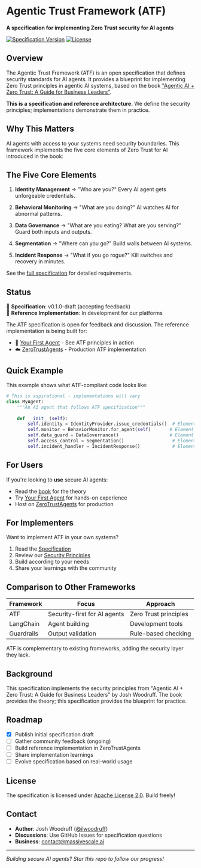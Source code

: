# Agentic Trust Framework (ATF)

**A specification for implementing Zero Trust security for AI agents**

[![Specification Version](https://img.shields.io/badge/spec-v0.1.0--draft-yellow.svg)](./SPECIFICATION.md)
[![License](https://img.shields.io/badge/license-Apache%202.0-blue.svg)](LICENSE)

## Overview

The Agentic Trust Framework (ATF) is an open specification that defines security standards for AI agents. It provides a blueprint for implementing Zero Trust principles in agentic AI systems, based on the book ["Agentic AI + Zero Trust: A Guide for Business Leaders"](https://www.amazon.com/dp/B0FL2WJQVQ).

**This is a specification and reference architecture.** We define the security principles; implementations demonstrate them in practice.

## Why This Matters

AI agents with access to your systems need security boundaries. This framework implements the five core elements of Zero Trust for AI introduced in the book:

## The Five Core Elements

1. **Identity Management** → "Who are you?"
   Every AI agent gets unforgeable credentials.

2. **Behavioral Monitoring** → "What are you doing?"
   AI watches AI for abnormal patterns.

3. **Data Governance** → "What are you eating? What are you serving?"
   Guard both inputs and outputs.

4. **Segmentation** → "Where can you go?"
   Build walls between AI systems.

5. **Incident Response** → "What if you go rogue?"
   Kill switches and recovery in minutes.

See the [full specification](./SPECIFICATION.md) for detailed requirements.

## Status

🚧 **Specification**: v0.1.0-draft (accepting feedback)  
🔨 **Reference Implementation**: In development for our platforms

The ATF specification is open for feedback and discussion. The reference implementation is being built for:
- 🚀 [Your First Agent](https://yourfirstagent.ai) - See ATF principles in action
- ☁️ [ZeroTrustAgents](https://zerotrustagents.ai) - Production ATF implementation

## Quick Example

This example shows what ATF-compliant code looks like:

```python
# This is aspirational - implementations will vary
class MyAgent:
    """An AI agent that follows ATF specification"""
    
    def __init__(self):
        self.identity = IdentityProvider.issue_credentials()  # Element 1
        self.monitor = BehaviorMonitor.for_agent(self)       # Element 2
        self.data_guard = DataGovernance()                   # Element 3
        self.access_control = Segmentation()                  # Element 4
        self.incident_handler = IncidentResponse()            # Element 5
```

## For Users

If you're looking to **use** secure AI agents:
- Read the [book](https://www.amazon.com/dp/B0FL2WJQVQ) for the theory
- Try [Your First Agent](https://yourfirstagent.ai) for hands-on experience
- Host on [ZeroTrustAgents](https://zerotrustagents.ai) for production

## For Implementers

Want to implement ATF in your own systems?
1. Read the [Specification](./SPECIFICATION.md)
2. Review our [Security Principles](./SECURITY.md)
3. Build according to your needs
4. Share your learnings with the community

## Comparison to Other Frameworks

| Framework | Focus | Approach |
|-----------|-------|----------|
| ATF | Security-first for AI agents | Zero Trust principles |
| LangChain | Agent building | Development tools |
| Guardrails | Output validation | Rule-based checking |

ATF is complementary to existing frameworks, adding the security layer they lack.

## Background

This specification implements the security principles from "Agentic AI + Zero Trust: A Guide for Business Leaders" by Josh Woodruff. The book provides the theory; this specification provides the blueprint for practice.

## Roadmap

- [x] Publish initial specification draft
- [ ] Gather community feedback (ongoing)
- [ ] Build reference implementation in ZeroTrustAgents
- [ ] Share implementation learnings
- [ ] Evolve specification based on real-world usage

## License

The specification is licensed under [Apache License 2.0](LICENSE). Build freely!

## Contact

- **Author**: Josh Woodruff ([@jlwoodruff](https://twitter.com/jlwoodruff))
- **Discussions**: Use GitHub Issues for specification questions
- **Business**: contact@massivescale.ai

---

*Building secure AI agents? Star this repo to follow our progress!*